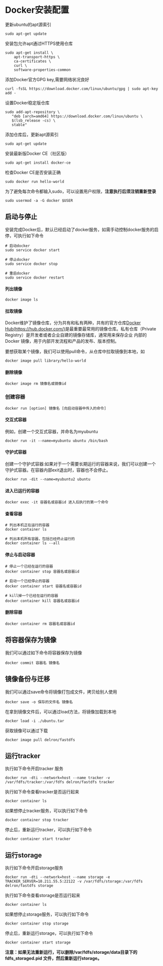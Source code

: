 # Docker安装配置

更新ubuntu的apt源索引

```
sudo apt-get update
```

安装包允许apt通过HTTPS使用仓库

```
sudo apt-get install \
    apt-transport-https \
    ca-certificates \
    curl \
    software-properties-common
```

添加Docker官方GPG key,需要网络状况良好

```
curl -fsSL https://download.docker.com/linux/ubuntu/gpg | sudo apt-key add -
```

设置Docker稳定版仓库

```
sudo add-apt-repository \
   "deb [arch=amd64] https://download.docker.com/linux/ubuntu \
   $(lsb_release -cs) \
   stable"
```

添加仓库后，更新apt源索引

```
sudo apt-get update
```

安装最新版Docker CE（社区版）

```
sudo apt-get install docker-ce
```

检查Docker CE是否安装正确

```
sudo docker run hello-world
```

为了避免每次命令都输入sudo，可以设置用户权限，**注意执行后须注销重新登录**

```
sudo usermod -a -G docker $USER
```

## 启动与停止

安装完成Docker后，默认已经启动了docker服务，如需手动控制docker服务的启停，可执行如下命令

```
# 启动docker
sudo service docker start

# 停止docker
sudo service docker stop

# 重启docker
sudo service docker restart
```

#### 列出镜像

```
docker image ls
```

#### 拉取镜像

Docker维护了镜像仓库，分为共有和私有两种，共有的官方仓库[Docker Hub(https://hub.docker.com/)](https://hub.docker.com/)是最重要最常用的镜像仓库。私有仓库（Private Registry）是开发者或者企业自建的镜像存储库，通常用来保存企业 内部的 Docker 镜像，用于内部开发流程和产品的发布、版本控制。

要想获取某个镜像，我们可以使用pull命令，从仓库中拉取镜像到本地，如

```
docker image pull library/hello-world
```

#### 删除镜像

```
docker image rm 镜像名或镜像id
```

### 创建容器

```
docker run [option] 镜像名 [向启动容器中传入的命令]
```

#### 交互式容器

例如，创建一个交互式容器，并命名为myubuntu

```
docker run -it --name=myubuntu ubuntu /bin/bash
```

#### 守护式容器

创建一个守护式容器:如果对于一个需要长期运行的容器来说，我们可以创建一个守护式容器。在容器内部exit退出时，容器也不会停止。

```
docker run -dit --name=myubuntu2 ubuntu
```

#### 进入已运行的容器

```
docker exec -it 容器名或容器id 进入后执行的第一个命令
```

#### 查看容器

```
# 列出本机正在运行的容器
docker container ls

# 列出本机所有容器，包括已经终止运行的
docker container ls --all
```

#### 停止与启动容器

```
# 停止一个已经在运行的容器
docker container stop 容器名或容器id

# 启动一个已经停止的容器
docker container start 容器名或容器id

# kill掉一个已经在运行的容器
docker container kill 容器名或容器id
```

#### 删除容器

```
docker container rm 容器名或容器id
```

## 将容器保存为镜像

我们可以通过如下命令将容器保存为镜像

```
docker commit 容器名 镜像名
```

## 镜像备份与迁移

我们可以通过save命令将镜像打包成文件，拷贝给别人使用

```
docker save -o 保存的文件名 镜像名
```

在拿到镜像文件后，可以通过load方法，将镜像加载到本地

```
docker load -i ./ubuntu.tar
```

获取镜像可以通过下载

```
docker image pull delron/fastdfs
```

## 运行tracker

执行如下命令开启tracker 服务

```
docker run -dti --network=host --name tracker -v /var/fdfs/tracker:/var/fdfs delron/fastdfs tracker
```

执行如下命令查看tracker是否运行起来

```
docker container ls
```

如果想停止tracker服务，可以执行如下命令

```
docker container stop tracker
```

停止后，重新运行tracker，可以执行如下命令

```
docker container start tracker
```

## 运行storage

执行如下命令开启storage服务

```
docker run -dti --network=host --name storage -e TRACKER_SERVER=10.211.55.5:22122 -v /var/fdfs/storage:/var/fdfs delron/fastdfs storage
```

执行如下命令查看storage是否运行起来

```
docker container ls
```

如果想停止storage服务，可以执行如下命令

```
docker container stop storage
```

停止后，重新运行storage，可以执行如下命令

```
docker container start storage
```

**注意：如果无法重新运行，可以删除/var/fdfs/storage/data目录下的fdfs_storaged.pid 文件，然后重新运行storage。**